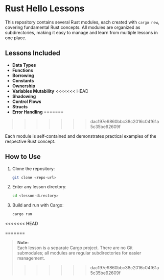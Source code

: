 # Rust Hello Lessons

This repository contains several Rust modules, each created with `cargo new`, covering fundamental Rust concepts. All modules are organized as subdirectories, making it easy to manage and learn from multiple lessons in one place.

## Lessons Included

- **Data Types**
- **Functions**
- **Borrowing**
- **Constants**
- **Ownership**
- **Variables Mutability**
<<<<<<< HEAD
- **Shadowing**
- **Control Flows**
- **Structs**
- **Error Handling**
=======
>>>>>>> dac197e9860bbc38c2016c04f61a5c35be92609f

Each module is self-contained and demonstrates practical examples of the respective Rust concept.

## How to Use

1. Clone the repository:
   ```sh
   git clone <repo-url>
   ```
2. Enter any lesson directory:
   ```sh
   cd <lesson-directory>
   ```
3. Build and run with Cargo:
   ```sh
   cargo run
   ```

<<<<<<< HEAD

=======
> **Note:**  
> Each lesson is a separate Cargo project. There are no Git submodules; all modules are regular subdirectories for easier management.
>>>>>>> dac197e9860bbc38c2016c04f61a5c35be92609f
